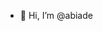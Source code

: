 - 👋 Hi, I’m @abiade


<!---
abiade/abiade is a ✨ special ✨ repository because its `README.md` (this file) appears on your GitHub profile.
You can click the Preview link to take a look at your changes.
--->
